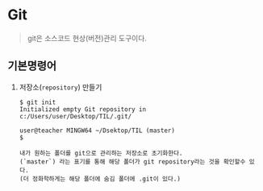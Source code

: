 # Git

> git은 소스코드 현상(버전)관리 도구이다. 

## 기본명령어 

1. 저장소(`repository`) 만들기

   ```
   $ git init
   Initialized empty Git repository in
   c:/Users/user/Desktop/TIL/.git/
   
   user@teacher MINGW64 ~/Dsektop/TIL (master)
   $ 
   ```

   ```
   내가 원하는 폴더를 git으로 관리하는 저장소로 초기화한다.
   (`master`) 라는 표기를 통해 해당 폴더가 git repository라는 것을 확인할수 있다.
   (더 정화학하게는 해당 폴더에 숨김 폴더에 .git이 있다.)
   ```

   